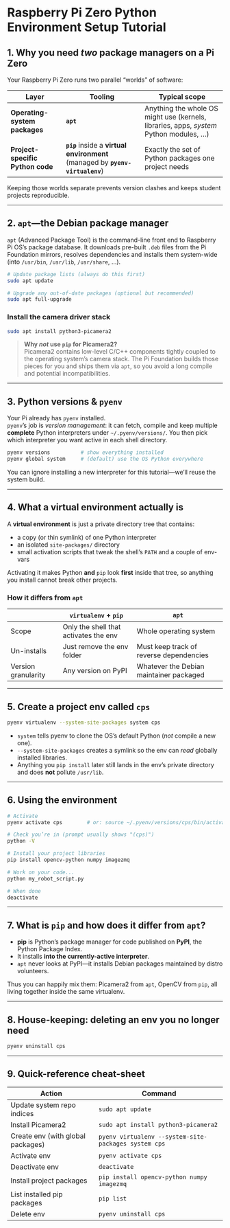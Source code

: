 
# Raspberry Pi Zero Python Environment Setup Tutorial

## 1. Why you need *two* package managers on a Pi Zero

Your Raspberry Pi Zero runs two parallel “worlds” of software:

| Layer | Tooling | Typical scope |
|-------|---------|----------------|
| **Operating-system packages** | **`apt`** | Anything the whole OS might use (kernels, libraries, apps, *system* Python modules, …) |
| **Project-specific Python code** | **`pip`** inside a **virtual environment** (managed by **`pyenv-virtualenv`**) | Exactly the set of Python packages one project needs |

Keeping those worlds separate prevents version clashes and keeps student projects reproducible.

---

## 2. `apt`—the Debian package manager

`apt` (Advanced Package Tool) is the command-line front end to Raspberry Pi OS’s package database. It downloads pre-built `.deb` files from the Pi Foundation mirrors, resolves dependencies and installs them system-wide (into `/usr/bin`, `/usr/lib`, `/usr/share`, …).

```bash
# Update package lists (always do this first)
sudo apt update

# Upgrade any out-of-date packages (optional but recommended)
sudo apt full-upgrade
```

### Install the camera driver stack

```bash
sudo apt install python3-picamera2
```

> **Why *not* use `pip` for Picamera2?**  
> Picamera2 contains low-level C/C++ components tightly coupled to the operating system’s camera stack. The Pi Foundation builds those pieces for you and ships them via `apt`, so you avoid a long compile and potential incompatibilities.

---

## 3. Python versions & `pyenv`

Your Pi already has `pyenv` installed.  
`pyenv`’s job is *version management*: it can fetch, compile and keep multiple **complete** Python interpreters under `~/.pyenv/versions/`. You then pick which interpreter you want active in each shell directory.

```bash
pyenv versions          # show everything installed
pyenv global system     # (default) use the OS Python everywhere
```

You can ignore installing a new interpreter for this tutorial—we’ll reuse the system build.

---

## 4. What a virtual environment actually is

A **virtual environment** is just a private directory tree that contains:

* a copy (or thin symlink) of one Python interpreter
* an isolated `site-packages/` directory
* small activation scripts that tweak the shell’s `PATH` and a couple of env-vars

Activating it makes Python **and** `pip` look **first** inside that tree, so anything you install cannot break other projects.

### How it differs from `apt`

| | `virtualenv` + `pip` | `apt` |
|--|---------------------|-------|
| Scope | Only the shell that activates the env | Whole operating system |
| Un-installs | Just remove the env folder | Must keep track of reverse dependencies |
| Version granularity | Any version on PyPI | Whatever the Debian maintainer packaged |

---

## 5. Create a project env called **`cps`**

```bash
pyenv virtualenv --system-site-packages system cps
```

* `system` tells pyenv to clone the OS’s default Python (*not* compile a new one).  
* `--system-site-packages` creates a symlink so the env can *read* globally installed libraries.  
* Anything you `pip install` later still lands in the env’s private directory and does **not** pollute `/usr/lib`.

---

## 6. Using the environment

```bash
# Activate
pyenv activate cps        # or: source ~/.pyenv/versions/cps/bin/activate

# Check you’re in (prompt usually shows "(cps)")
python -V

# Install your project libraries
pip install opencv-python numpy imagezmq

# Work on your code...
python my_robot_script.py

# When done
deactivate
```

---

## 7. What is `pip` and how does it differ from `apt`?

* **pip** is Python’s package manager for code published on **PyPI**, the Python Package Index.
* It installs **into the currently-active interpreter**.
* `apt` never looks at PyPI—it installs Debian packages maintained by distro volunteers.

Thus you can happily mix them: Picamera2 from `apt`, OpenCV from `pip`, all living together inside the same virtualenv.

---

## 8. House-keeping: deleting an env you no longer need

```bash
pyenv uninstall cps
```

---

## 9. Quick-reference cheat-sheet

| Action | Command |
|--------|---------|
| Update system repo indices | `sudo apt update` |
| Install Picamera2 | `sudo apt install python3-picamera2` |
| Create env (with global packages) | `pyenv virtualenv --system-site-packages system cps` |
| Activate env | `pyenv activate cps` |
| Deactivate env | `deactivate` |
| Install project packages | `pip install opencv-python numpy imagezmq` |
| List installed pip packages | `pip list` |
| Delete env | `pyenv uninstall cps` |
